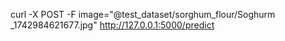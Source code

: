 curl -X POST -F image="@test_dataset/sorghum_flour/Soghurm _1742984621677.jpg" http://127.0.0.1:5000/predict
